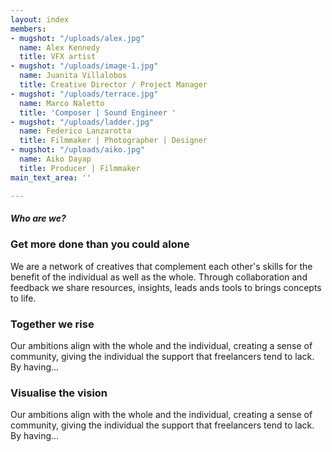 ```yaml
---
layout: index
members:
- mugshot: "/uploads/alex.jpg"
  name: Alex Kennedy
  title: VFX artist
- mugshot: "/uploads/image-1.jpg"
  name: Juanita Villalobos
  title: Creative Director / Project Manager
- mugshot: "/uploads/terrace.jpg"
  name: Marco Naletto
  title: 'Composer | Sound Engineer '
- mugshot: "/uploads/ladder.jpg"
  name: Federico Lanzarotta
  title: Filmmaker | Photographer | Designer
- mugshot: "/uploads/aiko.jpg"
  name: Aiko Dayap
  title: Producer | Filmmaker
main_text_area: ''

---
```

##### Who are we?

### Get more done than you could alone

We are a network of creatives that complement each other's skills for the benefit of the   individual as well as the whole. Through collaboration and feedback we share resources, insights, leads ands tools to brings concepts to life.

### Together we rise

Our ambitions align with the whole and the individual, creating a sense of community, giving the individual the support that freelancers tend to lack. By having...

### Visualise the vision

Our ambitions align with the whole and the individual, creating a sense of community, giving the individual the support that freelancers tend to lack. By having...